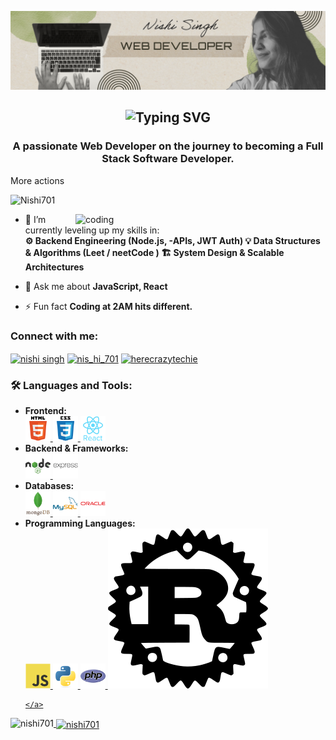 ![](https://github.com/Nishi701/Nishi701/blob/main/Untitled%20(3).png)
<h2 align="center">
  <img src="https://readme-typing-svg.demolab.com?font=Ubuntu+Bold&size=26&pause=1000&color=000080&center=true&vCenter=true&width=650&lines=Hi+%F0%9F%91%8B%2C+I'm+Nishi+Singh;A+Web+Developer+%F0%9F%91%A9%E2%80%8D%F0%9F%92%BB;ICP+DApp+Builder;Future+Full+Stack+Developer" alt="Typing SVG" />
</h2>


<h3 align="center">A passionate Web Developer on the journey to becoming a Full Stack Software Developer.</h3>
More actions
<p align="left"> <img src="https://komarev.com/ghpvc/?username=Nishi701&label=Profile%20views&color=0e75b6&style=flat" alt="Nishi701" /> </p>

<img align="right" alt="coding" width="400" src="https://imgvisuals.com/cdn/shop/products/animated-female-coder-character-402691.gif?v=1698899292">


- 🌱 I’m currently leveling up my skills in:  <br/>**⚙️ Backend Engineering (Node.js, -APIs, JWT Auth) 💡 Data Structures & Algorithms (Leet / neetCode )   🏗️ System Design & Scalable Architectures**

- 💬 Ask me about **JavaScript, React**

- ⚡ Fun fact **Coding at 2AM hits different.**

<h3 align="left">Connect with me:</h3>
<p align="left">
<a href="https://linkedin.com/in/nishi-singh-495073282" target="blank"><img align="center" src="https://raw.githubusercontent.com/rahuldkjain/github-profile-readme-generator/master/src/images/icons/Social/linked-in-alt.svg" alt="nishi singh" height="30" width="40" /></a>
<a href="https://instagram.com/nis_hi_701" target="blank"><img align="center" src="https://raw.githubusercontent.com/rahuldkjain/github-profile-readme-generator/master/src/images/icons/Social/instagram.svg" alt="nis_hi_701" height="30" width="40" /></a>
<a href="https://youtube.com/@herecrazytechie?si=8CQhJiAyC0Rr7xwk" target="blank"><img align="center" src="https://raw.githubusercontent.com/rahuldkjain/github-profile-readme-generator/master/src/images/icons/Social/youtube.svg" alt="herecrazytechie" height="30" width="40" /></a>
</p>

<h3 align="left">🛠️ Languages and Tools:</h3>

<ul align="left">
  <li>
    <strong>Frontend:</strong><br/>
    <a href="https://www.w3.org/html/" target="_blank" rel="noreferrer">
      <img src="https://raw.githubusercontent.com/devicons/devicon/master/icons/html5/html5-original-wordmark.svg" alt="html5" width="40" height="40"/>
    </a>
    <a href="https://www.w3schools.com/css/" target="_blank" rel="noreferrer">
      <img src="https://raw.githubusercontent.com/devicons/devicon/master/icons/css3/css3-original-wordmark.svg" alt="css3" width="40" height="40"/>
    </a>
    <a href="https://reactjs.org/" target="_blank" rel="noreferrer">
      <img src="https://raw.githubusercontent.com/devicons/devicon/master/icons/react/react-original-wordmark.svg" alt="react" width="40" height="40"/>
    </a>
  </li>

  <li>
    <strong>Backend & Frameworks:</strong><br/>
    <a href="https://nodejs.org" target="_blank" rel="noreferrer">
      <img src="https://raw.githubusercontent.com/devicons/devicon/master/icons/nodejs/nodejs-original-wordmark.svg" alt="nodejs" width="40" height="40"/>
    </a>
    <a href="https://expressjs.com" target="_blank" rel="noreferrer">
      <img src="https://raw.githubusercontent.com/devicons/devicon/master/icons/express/express-original-wordmark.svg" alt="express" width="40" height="40"/>
    </a>
  </li>

  <li>
    <strong>Databases:</strong><br/>
    <a href="https://www.mongodb.com/" target="_blank" rel="noreferrer">
      <img src="https://raw.githubusercontent.com/devicons/devicon/master/icons/mongodb/mongodb-original-wordmark.svg" alt="mongodb" width="40" height="40"/>
    </a>
    <a href="https://www.mysql.com/" target="_blank" rel="noreferrer">
      <img src="https://raw.githubusercontent.com/devicons/devicon/master/icons/mysql/mysql-original-wordmark.svg" alt="mysql" width="40" height="40"/>
    </a>
    <a href="https://www.oracle.com/" target="_blank" rel="noreferrer">
      <img src="https://raw.githubusercontent.com/devicons/devicon/master/icons/oracle/oracle-original.svg" alt="oracle" width="40" height="40"/>
    </a>
  </li>

  <li>
    <strong>Programming Languages:</strong><br/>
    <a href="https://developer.mozilla.org/en-US/docs/Web/JavaScript" target="_blank" rel="noreferrer">
      <img src="https://raw.githubusercontent.com/devicons/devicon/master/icons/javascript/javascript-original.svg" alt="javascript" width="40" height="40"/>
    </a>
    <a href="https://www.python.org" target="_blank" rel="noreferrer">
      <img src="https://raw.githubusercontent.com/devicons/devicon/master/icons/python/python-original.svg" alt="python" width="40" height="40"/>
    </a>
    <a href="https://www.php.net" target="_blank" rel="noreferrer">
      <img src="https://raw.githubusercontent.com/devicons/devicon/master/icons/php/php-original.svg" alt="php" width="40" height="40"/>
    </a>
    <a href="https://www.rust-lang.org/" target="_blank" rel="noreferrer">
      <img src="https://raw.githubusercontent.com/devicons/devicon/master/icons/rust/rust-plain.svg" alt="rust" />

    </a>
  </li>
</ul>

<p>
  <img align="left" src="https://github-readme-stats.vercel.app/api/top-langs?username=nishi701&show_icons=true&locale=en&layout=compact&cache_seconds=1800" alt="nishi701" />
</p>


<p>&nbsp;<img align="center" src="https://github-readme-stats.vercel.app/api?username=nishi701&show_icons=true&locale=en" alt="nishi701" /></p>

